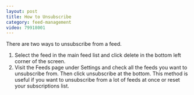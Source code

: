 ```yaml
---
layout: post
title: How to Unsubscribe
category: feed-management
video: 79918001
---
```


There are two ways to unsubscribe from a feed.

1. Select the feed in the main feed list and click delete in the bottom left corner of the screen.
2. Visit the Feeds page under Settings and check all the feeds you want to unsubscribe from. Then click unsubscribe at the bottom. This method is useful if you want to unsubscribe from a lot of feeds at once or reset your subscriptions list.
